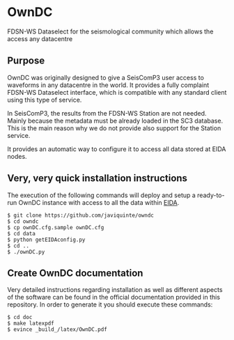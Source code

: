# OwnDC
FDSN-WS Dataselect for the seismological community which allows the access any datacentre

Purpose
-------

OwnDC was originally designed to give a SeisComP3 user access to waveforms in any datacentre in the world.
It provides a fully complaint FDSN-WS Dataselect interface, which is compatible with any standard client
using this type of service.

In SeisComP3, the results from the FDSN-WS Station are not needed. Mainly because the metadata must be already
loaded in the SC3 database. This is the main reason why we do not provide also support for the Station service.

It provides an automatic way to configure it to access all data stored at EIDA nodes.

Very, very quick installation instructions
------------------------------------------

The execution of the following commands will deploy and setup a ready-to-run
OwnDC instance with access to all the data within
[EIDA](http://www.orfeus-eu.org/eida/).

```
$ git clone https://github.com/javiquinte/owndc
$ cd owndc
$ cp ownDC.cfg.sample ownDC.cfg
$ cd data
$ python getEIDAconfig.py
$ cd ..
$ ./ownDC.py
```

Create OwnDC documentation
--------------------------

Very detailed instructions regarding installation as well as different aspects
of the software can be found in the official documentation provided in this
repository. In order to generate it you should execute these commands:

```
$ cd doc
$ make latexpdf
$ evince _build_/latex/OwnDC.pdf
```

